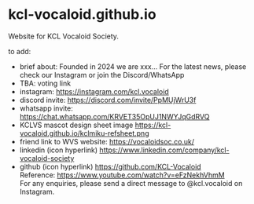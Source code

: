 # kcl-vocaloid.github.io
Website for KCL Vocaloid Society.

to add:
- brief about: Founded in 2024 we are xxx... For the latest news, please check our Instagram or join the Discord/WhatsApp
- TBA: voting link
- instagram: https://instagram.com/kcl.vocaloid
- discord invite: https://discord.com/invite/PpMUjWrU3f
- whatsapp invite: https://chat.whatsapp.com/KRVET35OpUJ1NWYJqGdRVQ
- KCLVS mascot design sheet image https://kcl-vocaloid.github.io/kclmiku-refsheet.png
- friend link to WVS website: https://vocaloidsoc.co.uk/
- linkedin (icon hyperlink) https://www.linkedin.com/company/kcl-vocaloid-society
- github (icon hyperlink) https://github.com/KCL-Vocaloid <br/>
 Reference: https://www.youtube.com/watch?v=eFzNekhVhmM <br/>
For any enquiries, please send a direct message to @kcl.vocaloid on Instagram.
